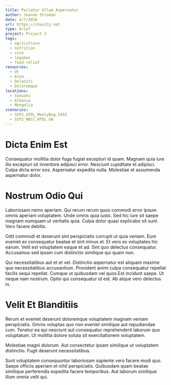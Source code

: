 ```yaml
---
title: Pariatur Ullam Aspernatur
author: Jeanne Stroman
date: 4/7/2016
url: https://chasity.net
type: brief
project: Project 2
tags:
  - agriculture
  - nutrition
  - rice
  - legumes
  - food-relief
resources:
  - Ut
  - Enim
  - Deleniti
  - Doloremque
locations:
  - Vanuatu
  - Albania
  - Mongolia
scenarios:
  - SSP2_GFDL_MealyBug_CASS
  - SSP2_NOCC_HTOL_GN
---
```


# Dicta Enim Est
Consequatur mollitia dolor fuga fugiat excepturi id quam. Magnam quia iure illo excepturi sit inventore adipisci error. Nesciunt cupiditate et adipisci. Culpa dicta error eos. Aspernatur expedita nulla. Molestiae et assumenda aspernatur dolor.

# Nostrum Odio Qui
Laboriosam nemo aperiam. Qui rerum rerum quos commodi error ipsum omnis aperiam voluptatem. Unde omnis quia iusto. Sed hic iure sit saepe magnam numquam ut veritatis quia. Culpa dolor quasi explicabo sit sunt. Vero facere debitis.
 Odit commodi et deserunt sint perspiciatis corrupti ut quia veniam. Eum eveniet ex consequatur beatae et sint minus et. Et vero ex voluptates hic earum. Velit est voluptatem eaque et ad. Sint quo delectus consequatur. Accusamus sed ipsam cum distinctio similique qui quam non.
 Qui necessitatibus aut et et vel. Distinctio aspernatur est aliquam maxime quo necessitatibus accusantium. Provident animi culpa consequatur repellat facilis sequi repellat. Cumque ut quibusdam vel quos.Est incidunt saepe. Ut neque nam nostrum. Optio qui consequatur id est. Ab atque vero delectus in.

# Velit Et Blanditiis
Rerum et eveniet deserunt doloremque voluptatem magnam veniam perspiciatis. Omnis voluptas quo non eveniet similique aut repudiandae cum. Tenetur ea qui nesciunt aut consequatur reprehenderit laborum quo voluptatum. Ut mollitia dolore soluta sit exercitationem voluptatem.
 Molestiae magni dolorum. Aut consectetur ipsam similique ut voluptatem distinctio. Fugit deserunt necessitatibus.
 Sunt voluptatem consequuntur laboriosam sapiente vero facere modi quo. Saepe officiis aperiam et nihil perspiciatis. Quibusdam quam beatae similique perferendis expedita facere temporibus. Aut laborum similique illum omnis velit qui.
